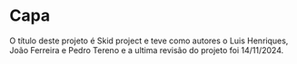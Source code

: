 # Capa
O título deste projeto é Skid project e teve como autores o Luis Henriques, João Ferreira e Pedro Tereno e a ultima revisão do projeto foi 14/11/2024.

